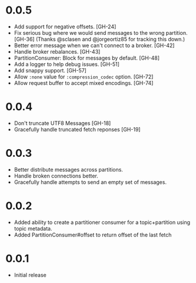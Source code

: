 # 0.0.5

* Add support for negative offsets. [GH-24]
* Fix serious bug where we would send messages to the wrong partition. [GH-36] (Thanks @sclasen and @jorgeortiz85 for tracking this down.)
* Better error message when we can't connect to a broker. [GH-42]
* Handle broker rebalances. [GH-43]
* PartitionConsumer: Block for messages by default. [GH-48]
* Add a logger to help debug issues. [GH-51]
* Add snappy support. [GH-57]
* Allow `:none` value for `:compression_codec` option. [GH-72]
* Allow request buffer to accept mixed encodings. [GH-74]

# 0.0.4

* Don't truncate UTF8 Messages [GH-18]
* Gracefully handle truncated fetch reponses [GH-19]

# 0.0.3

* Better distribute messages across partitions.
* Handle broken connections better.
* Gracefully handle attempts to send an empty set of messages.

# 0.0.2

* Added ability to create a partitioner consumer for a topic+partition using topic metadata.
* Added PartitionConsumer#offset to return offset of the last fetch

# 0.0.1

* Initial release
